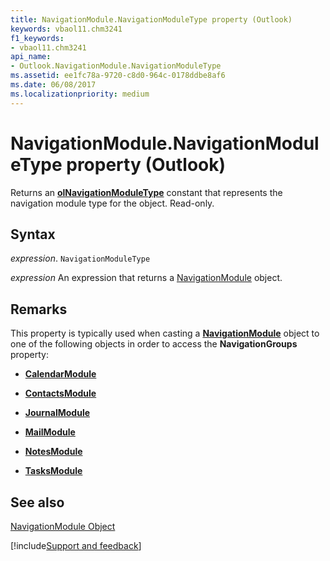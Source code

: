 ```yaml
---
title: NavigationModule.NavigationModuleType property (Outlook)
keywords: vbaol11.chm3241
f1_keywords:
- vbaol11.chm3241
api_name:
- Outlook.NavigationModule.NavigationModuleType
ms.assetid: ee1fc78a-9720-c8d0-964c-0178ddbe8af6
ms.date: 06/08/2017
ms.localizationpriority: medium
---
```



# NavigationModule.NavigationModuleType property (Outlook)

Returns an **[olNavigationModuleType](Outlook.OlNavigationModuleType.md)** constant that represents the navigation module type for the object. Read-only.


## Syntax

_expression_. `NavigationModuleType`

 _expression_ An expression that returns a [NavigationModule](Outlook.NavigationModule.md) object.


## Remarks

This property is typically used when casting a **[NavigationModule](Outlook.NavigationModule.md)** object to one of the following objects in order to access the **NavigationGroups** property:


- **[CalendarModule](Outlook.CalendarModule.md)**
    
- **[ContactsModule](Outlook.ContactsModule.md)**
    
- **[JournalModule](Outlook.JournalModule.md)**
    
- **[MailModule](Outlook.MailModule.md)**
    
- **[NotesModule](Outlook.NotesModule.md)**
    
- **[TasksModule](Outlook.TasksModule.md)**
    

## See also


[NavigationModule Object](Outlook.NavigationModule.md)

[!include[Support and feedback](~/includes/feedback-boilerplate.md)]